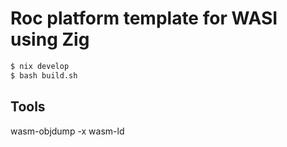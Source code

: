 # Roc platform template for WASI using Zig

```sh
$ nix develop
$ bash build.sh
```

## Tools

wasm-objdump -x
wasm-ld
